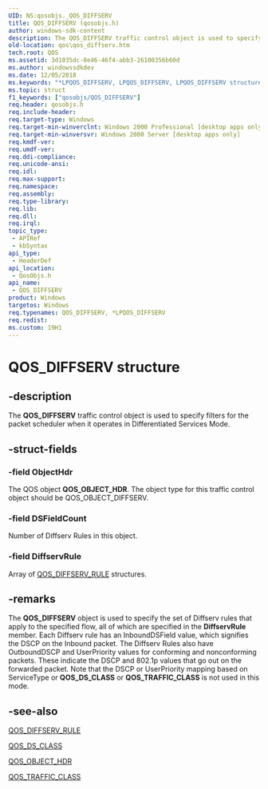 ```yaml
---
UID: NS:qosobjs._QOS_DIFFSERV
title: QOS_DIFFSERV (qosobjs.h)
author: windows-sdk-content
description: The QOS_DIFFSERV traffic control object is used to specify filters for the packet scheduler when it operates in Differentiated Services Mode.
old-location: qos\qos_diffserv.htm
tech.root: QOS
ms.assetid: 3d1035dc-0e46-46f4-abb3-26100356b60d
ms.author: windowssdkdev
ms.date: 12/05/2018
ms.keywords: "*LPQOS_DIFFSERV, LPQOS_DIFFSERV, LPQOS_DIFFSERV structure pointer [QOS], QOS_DIFFSERV, QOS_DIFFSERV structure [QOS], _gqos_qos_diffserv, qos.qos_diffserv, qosobjs/LPQOS_DIFFSERV, qosobjs/QOS_DIFFSERV"
ms.topic: struct
f1_keywords: ["qosobjs/QOS_DIFFSERV"]
req.header: qosobjs.h
req.include-header: 
req.target-type: Windows
req.target-min-winverclnt: Windows 2000 Professional [desktop apps only]
req.target-min-winversvr: Windows 2000 Server [desktop apps only]
req.kmdf-ver: 
req.umdf-ver: 
req.ddi-compliance: 
req.unicode-ansi: 
req.idl: 
req.max-support: 
req.namespace: 
req.assembly: 
req.type-library: 
req.lib: 
req.dll: 
req.irql: 
topic_type:
 - APIRef
 - kbSyntax
api_type:
 - HeaderDef
api_location:
 - QosObjs.h
api_name:
 - QOS_DIFFSERV
product: Windows
targetos: Windows
req.typenames: QOS_DIFFSERV, *LPQOS_DIFFSERV
req.redist: 
ms.custom: 19H1
---
```


# QOS_DIFFSERV structure


## -description


The 
<b>QOS_DIFFSERV</b> traffic control object is used to specify filters for the packet scheduler when it operates in Differentiated Services Mode.


## -struct-fields




### -field ObjectHdr

The QOS object 
<b>QOS_OBJECT_HDR</b>. The object type for this traffic control object should be 
QOS_OBJECT_DIFFSERV.


### -field DSFieldCount

Number of Diffserv Rules in this object.


### -field DiffservRule

Array of 
<a href="https://docs.microsoft.com/previous-versions/windows/desktop/api/qosobjs/ns-qosobjs-_qos_diffserv_rule">QOS_DIFFSERV_RULE</a> structures.


## -remarks



The 
<b>QOS_DIFFSERV</b> object is used to specify the set of Diffserv rules that apply to the specified flow, all of which are specified in the <b>DiffservRule</b> member. Each Diffserv rule has an InboundDSField value, which signifies the DSCP on the Inbound packet. The Diffserv Rules also have OutboundDSCP and UserPriority values for conforming and nonconforming packets. These indicate the DSCP and 802.1p values that go out on the forwarded packet. Note that the DSCP or UserPriority mapping based on ServiceType or 
<b>QOS_DS_CLASS</b> or 
<b>QOS_TRAFFIC_CLASS</b> is not used in this mode.




## -see-also




<a href="https://docs.microsoft.com/previous-versions/windows/desktop/api/qosobjs/ns-qosobjs-_qos_diffserv_rule">QOS_DIFFSERV_RULE</a>



<a href="https://docs.microsoft.com/previous-versions/windows/desktop/api/qosobjs/ns-qosobjs-_qos_ds_class">QOS_DS_CLASS</a>



<a href="https://docs.microsoft.com/previous-versions/windows/desktop/api/qos/ns-qos-qos_object_hdr">QOS_OBJECT_HDR</a>



<a href="https://docs.microsoft.com/previous-versions/windows/desktop/api/qosobjs/ns-qosobjs-_qos_traffic_class">QOS_TRAFFIC_CLASS</a>
 

 


